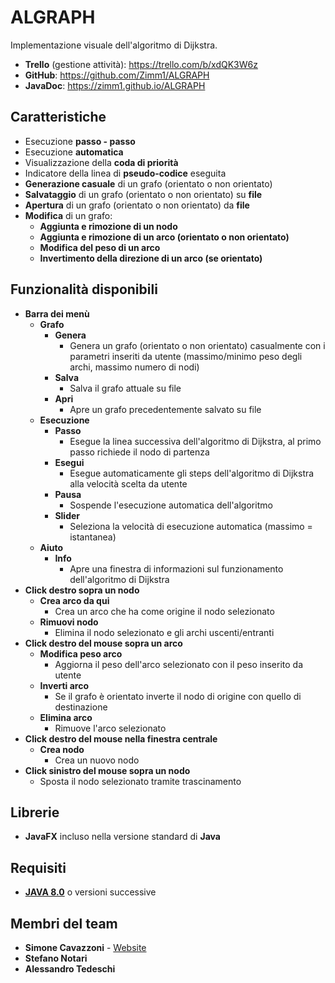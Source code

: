 # ALGRAPH

Implementazione visuale dell'algoritmo di Dijkstra.

* <b>Trello</b> (gestione attività): https://trello.com/b/xdQK3W6z
* <b>GitHub</b>: https://github.com/Zimm1/ALGRAPH
* <b>JavaDoc</b>: https://zimm1.github.io/ALGRAPH

## Caratteristiche

* Esecuzione <b>passo - passo</b>
* Esecuzione <b>automatica</b>
* Visualizzazione della <b>coda di priorità</b>
* Indicatore della linea di <b>pseudo-codice</b> eseguita
* <b>Generazione casuale</b> di un grafo (orientato o non orientato)
* <b>Salvataggio</b> di un grafo (orientato o non orientato) su <b>file</b>
* <b>Apertura</b> di un grafo (orientato o non orientato) da <b>file</b>
* <b>Modifica</b> di un grafo:
    * <b>Aggiunta e rimozione di un nodo</b>
    * <b>Aggiunta e rimozione di un arco (orientato o non orientato)</b>
    * <b>Modifica del peso di un arco</b>
    * <b>Invertimento della direzione di un arco (se orientato)</b>
    
## Funzionalità disponibili

* <b>Barra dei menù</b>
    * <b>Grafo</b>
        * <b>Genera</b>
            * Genera un grafo (orientato o non orientato) casualmente con i parametri inseriti da utente 
                    (massimo/minimo peso degli archi, massimo numero di nodi)
        * <b>Salva</b>
            * Salva il grafo attuale su file
        * <b>Apri</b>
            * Apre un grafo precedentemente salvato su file
    * <b>Esecuzione</b>
        * <b>Passo</b>
            * Esegue la linea successiva dell'algoritmo di Dijkstra, al primo passo richiede il nodo di partenza
        * <b>Esegui</b>
            * Esegue automaticamente gli steps dell'algoritmo di Dijkstra alla velocità scelta da utente
        * <b>Pausa</b>
            * Sospende l'esecuzione automatica dell'algoritmo
        * <b>Slider</b>
            * Seleziona la velocità di esecuzione automatica (massimo = istantanea)
    * <b>Aiuto</b>
        * <b>Info</b>
            * Apre una finestra di informazioni sul funzionamento dell'algoritmo di Dijkstra
* <b>Click destro sopra un nodo</b>
    * <b>Crea arco da qui</b>
        * Crea un arco che ha come origine il nodo selezionato
    * <b>Rimuovi nodo</b>
        * Elimina il nodo selezionato e gli archi uscenti/entranti
* <b>Click destro del mouse sopra un arco</b>
    * <b>Modifica peso arco</b>
        * Aggiorna il peso dell'arco selezionato con il peso inserito da utente
    * <b>Inverti arco</b>
        * Se il grafo è orientato inverte il nodo di origine con quello di destinazione
    * <b>Elimina arco</b>
        * Rimuove l'arco selezionato
* <b>Click destro del mouse nella finestra centrale</b>
    * <b>Crea nodo</b>
        * Crea un nuovo nodo
* <b>Click sinistro del mouse sopra un nodo</b>
    * Sposta il nodo selezionato tramite trascinamento
    
    
## Librerie

* <b>JavaFX</b> incluso nella versione standard di <b>Java</b>

##  Requisiti

* <b>[JAVA 8.0](http://www.oracle.com/technetwork/java/javase/downloads/jdk8-downloads-2133151.html)</b> o versioni successive

## Membri del team

* <b>Simone Cavazzoni</b> - [Website](https://simonecavazzoni.com) 
* <b>Stefano Notari</b>
* <b>Alessandro Tedeschi</b>